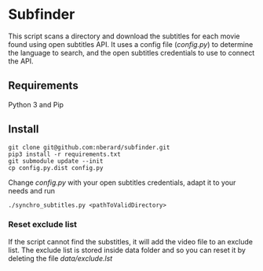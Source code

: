 # Subfinder

This script scans a directory and download the subtitles for each movie found using open subtitles API.
It uses a config file (_config.py_) to determine the language to search, and the open subtitles credentials to use to connect the API.

## Requirements

Python 3 and Pip

## Install

```
git clone git@github.com:nberard/subfinder.git 
pip3 install -r requirements.txt
git submodule update --init
cp config.py.dist config.py
```

Change _config.py_ with your open subtitles credentials, adapt it to your needs and run

```
./synchro_subtitles.py <pathToValidDirectory>
```

### Reset exclude list

If the script cannot find the substitles, it will add the video file to an exclude list.
The exclude list is stored inside data folder and so you can reset it by deleting the file _data/exclude.lst_